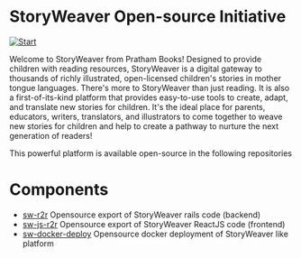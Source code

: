 # StoryWeaver Open-source Initiative

[![Start](https://storyweaver.org.in/assets/media/storyweaver-logo.e8ce4cf1.svg)](https://storyweaver.org.in/)

Welcome to StoryWeaver from Pratham Books! Designed to provide children with reading resources, StoryWeaver is a digital gateway to thousands of richly illustrated, open-licensed children's stories in mother tongue languages. There's more to StoryWeaver than just reading. It is also a first-of-its-kind platform that provides easy-to-use tools to create, adapt, and translate new stories for children. It's the ideal place for parents, educators, writers, translators, and illustrators to come together to weave new stories for children and help to create a pathway to nurture the next generation of readers!

This powerful platform is available open-source in the following repositories

# Components

 * [sw-r2r](https://github.com/PrathamBooks/sw-r2r) Opensource export of StoryWeaver rails code (backend)
 * [sw-js-r2r](https://github.com/PrathamBooks/sw-js-r2r) Opensource export of StoryWeaver ReactJS code (frontend)
 * [sw-docker-deploy](https://github.com/PrathamBooks/sw-docker-deploy) Opensource docker deployment of StoryWeaver like platform
